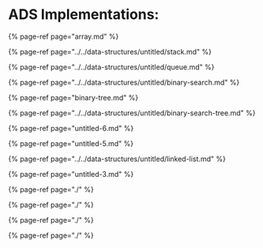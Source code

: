# ADS Implementations:

{% page-ref page="array.md" %}

{% page-ref page="../../data-structures/untitled/stack.md" %}

{% page-ref page="../../data-structures/untitled/queue.md" %}

{% page-ref page="../../data-structures/untitled/binary-search.md" %}

{% page-ref page="binary-tree.md" %}

{% page-ref page="../../data-structures/untitled/binary-search-tree.md" %}

{% page-ref page="untitled-6.md" %}

{% page-ref page="untitled-5.md" %}

{% page-ref page="../../data-structures/untitled/linked-list.md" %}

{% page-ref page="untitled-3.md" %}

{% page-ref page="./" %}

{% page-ref page="./" %}

{% page-ref page="./" %}

{% page-ref page="./" %}
